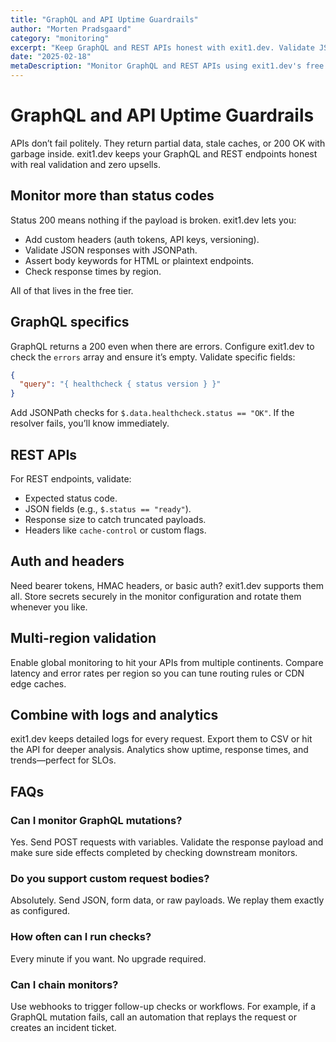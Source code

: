 ```yaml
---
title: "GraphQL and API Uptime Guardrails"
author: "Morten Pradsgaard"
category: "monitoring"
excerpt: "Keep GraphQL and REST APIs honest with exit1.dev. Validate JSON payloads, auth headers, and performance without paying for enterprise observability."
date: "2025-02-18"
metaDescription: "Monitor GraphQL and REST APIs using exit1.dev's free uptime monitor. Add JSON path checks, headers, and auth to keep services reliable."
---
```


# GraphQL and API Uptime Guardrails

APIs don’t fail politely. They return partial data, stale caches, or 200 OK with garbage inside. exit1.dev keeps your GraphQL and REST endpoints honest with real validation and zero upsells.

## Monitor more than status codes

Status 200 means nothing if the payload is broken. exit1.dev lets you:

- Add custom headers (auth tokens, API keys, versioning).
- Validate JSON responses with JSONPath.
- Assert body keywords for HTML or plaintext endpoints.
- Check response times by region.

All of that lives in the free tier.

## GraphQL specifics

GraphQL returns a 200 even when there are errors. Configure exit1.dev to check the `errors` array and ensure it’s empty. Validate specific fields:

```json
{
  "query": "{ healthcheck { status version } }"
}
```

Add JSONPath checks for `$.data.healthcheck.status == "OK"`. If the resolver fails, you’ll know immediately.

## REST APIs

For REST endpoints, validate:

- Expected status code.
- JSON fields (e.g., `$.status == "ready"`).
- Response size to catch truncated payloads.
- Headers like `cache-control` or custom flags.

## Auth and headers

Need bearer tokens, HMAC headers, or basic auth? exit1.dev supports them all. Store secrets securely in the monitor configuration and rotate them whenever you like.

## Multi-region validation

Enable global monitoring to hit your APIs from multiple continents. Compare latency and error rates per region so you can tune routing rules or CDN edge caches.

## Combine with logs and analytics

exit1.dev keeps detailed logs for every request. Export them to CSV or hit the API for deeper analysis. Analytics show uptime, response times, and trends—perfect for SLOs.

## FAQs

### Can I monitor GraphQL mutations?

Yes. Send POST requests with variables. Validate the response payload and make sure side effects completed by checking downstream monitors.

### Do you support custom request bodies?

Absolutely. Send JSON, form data, or raw payloads. We replay them exactly as configured.

### How often can I run checks?

Every minute if you want. No upgrade required.

### Can I chain monitors?

Use webhooks to trigger follow-up checks or workflows. For example, if a GraphQL mutation fails, call an automation that replays the request or creates an incident ticket.

